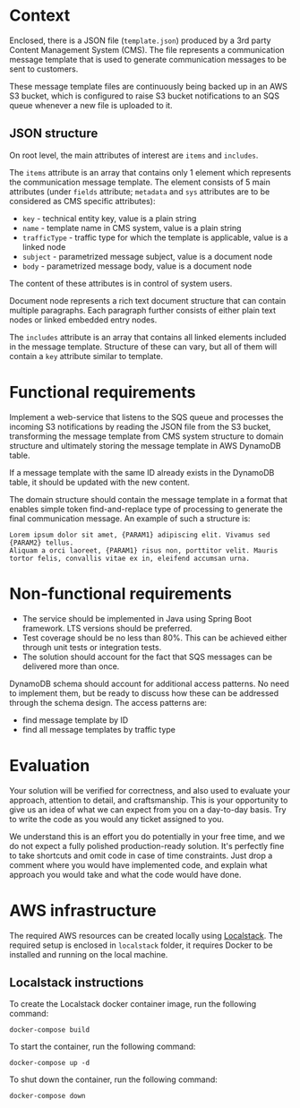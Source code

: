 # Context

Enclosed, there is a JSON file (`template.json`) produced by a 3rd party Content Management System (CMS). The file represents a communication message template that is used to generate communication messages to be sent to customers.

These message template files are continuously being backed up in an AWS S3 bucket, which is configured to raise S3 bucket notifications to an SQS queue whenever a new file is uploaded to it.

## JSON structure

On root level, the main attributes of interest are `items` and `includes`.

The `items` attribute is an array that contains only 1 element which represents the communication message template. The element consists of 5 main attributes (under `fields` attribute; `metadata` and `sys` attributes are to be considered as CMS specific attributes):
* `key` - technical entity key, value is a plain string
* `name` - template name in CMS system, value is a plain string
* `trafficType` - traffic type for which the template is applicable, value is a linked node
* `subject` - parametrized message subject, value is a document node
* `body` - parametrized message body, value is a document node

The content of these attributes is in control of system users.

Document node represents a rich text document structure that can contain multiple paragraphs. Each paragraph further consists of either plain text nodes or linked embedded entry nodes.

The `includes` attribute is an array that contains all linked elements included in the message template. Structure of these can vary, but all of them will contain a `key` attribute similar to template.

# Functional requirements

Implement a web-service that listens to the SQS queue and processes the incoming S3 notifications by reading the JSON file from the S3 bucket, transforming the message template from CMS system structure to domain structure and ultimately storing the message template in AWS DynamoDB table.

If a message template with the same ID already exists in the DynamoDB table, it should be updated with the new content.

The domain structure should contain the message template in a format that enables simple token find-and-replace type of processing to generate the final communication message. An example of such a structure is:
```
Lorem ipsum dolor sit amet, {PARAM1} adipiscing elit. Vivamus sed {PARAM2} tellus. 
Aliquam a orci laoreet, {PARAM1} risus non, porttitor velit. Mauris tortor felis, convallis vitae ex in, eleifend accumsan urna. 
```

# Non-functional requirements

* The service should be implemented in Java using Spring Boot framework. LTS versions should be preferred.
* Test coverage should be no less than 80%. This can be achieved either through unit tests or integration tests.
* The solution should account for the fact that SQS messages can be delivered more than once.

DynamoDB schema should account for additional access patterns. No need to implement them, but be ready to discuss how these can be addressed through the schema design. The access patterns are:
* find message template by ID
* find all message templates by traffic type

# Evaluation

Your solution will be verified for correctness, and also used to evaluate your approach, attention to detail, and craftsmanship.
This is your opportunity to give us an idea of what we can expect from you on a day-to-day basis. Try to write the code as you would any ticket assigned to you.

We understand this is an effort you do potentially in your free time, and we do not expect a fully polished production-ready solution. It's perfectly fine to take shortcuts and omit code
in case of time constraints. Just drop a comment where you would have implemented code, and explain what approach you would take and what the code would have done.

# AWS infrastructure

The required AWS resources can be created locally using [Localstack](https://www.localstack.cloud/). The required setup is enclosed in `localstack` folder, it requires Docker to be installed and running on the local machine.

## Localstack instructions

To create the Localstack docker container image, run the following command:
```
docker-compose build
```

To start the container, run the following command:
```
docker-compose up -d
```

To shut down the container, run the following command:
```
docker-compose down
```
